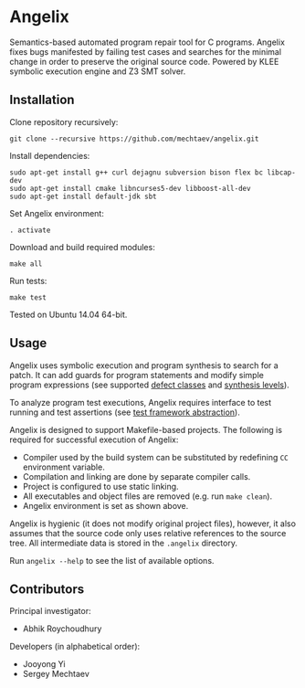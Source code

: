 # Angelix #

Semantics-based automated program repair tool for C programs. Angelix fixes bugs manifested by failing test cases and searches for the minimal change in order to preserve the original source code. Powered by KLEE symbolic execution engine and Z3 SMT solver.

## Installation ##

Clone repository recursively:

    git clone --recursive https://github.com/mechtaev/angelix.git

Install dependencies:

    sudo apt-get install g++ curl dejagnu subversion bison flex bc libcap-dev
    sudo apt-get install cmake libncurses5-dev libboost-all-dev
    sudo apt-get install default-jdk sbt

Set Angelix environment:

    . activate

Download and build required modules:

    make all
    
Run tests:

    make test

Tested on Ubuntu 14.04 64-bit.

## Usage ##

Angelix uses symbolic execution and program synthesis to search for a patch. It can add guards for program statements and modify simple program expressions (see supported [defect classes](doc/DefectClasses.md) and [synthesis levels](doc/SynthesisLevels.md)).

To analyze program test executions, Angelix requires interface to test running and test assertions (see [test framework abstraction](doc/TestAbstraction.md)).

Angelix is designed to support Makefile-based projects. The following is required for successful execution of Angelix:

* Compiler used by the build system can be substituted by redefining `CC` environment variable.
* Compilation and linking are done by separate compiler calls.
* Project is configured to use static linking.
* All executables and object files are removed (e.g. run `make clean`).
* Angelix environment is set as shown above.

Angelix is hygienic (it does not modify original project files), however, it also assumes that the source code only uses relative references to the source tree. All intermediate data is stored in the `.angelix` directory.

Run `angelix --help` to see the list of available options.

## Contributors ##

Principal investigator:

* Abhik Roychoudhury

Developers (in alphabetical order):

* Jooyong Yi
* Sergey Mechtaev
